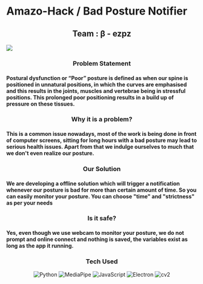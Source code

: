 # Amazo-Hack / Bad Posture Notifier

<h2 align = "center">Team : &beta; - ezpz </h2>

![](https://www.vergouk.com/wp-content/uploads/2018/08/good-bad-posture-2.jpg)



<h3 align = "center"> Problem Statement </h3>

<h4 align = "left">Postural dysfunction or “Poor” posture is defined as when our spine is positioned in unnatural positions, in which the curves are emphasised and this results in the joints, muscles and vertebrae being in stressful positions. This prolonged poor positioning results in a build up of pressure on these tissues.</h4>


<h3 align = "center"> Why it is a problem? </h3>

<h4 align = "left">This is a common issue nowadays, most of the work is being done in front of computer screens, sitting for long hours with a bad posture may lead to serious health issues. Apart from that we indulge ourselves to much that we don't even realize our posture.</h4>

<h3 align = "center"> Our Solution </h3>
<h4 align = "left">We are developing a offline solution which will trigger a notification whenever our posture is bad for more than certain amount of time. So you can easily monitor your posture. You can choose "time" and "strictness" as per your needs</h4>

<h3 align = "center"> Is it safe? </h3>
<h4 align = "left">Yes, even though we use webcam to monitor your posture, we do not prompt and online connect and nothing is saved, the variables exist as long as the app it running.</h4>

<h3 align = "center"> Tech Used </h3>

<p align="center">
    <img alt="Python" src="https://img.shields.io/badge/python%20-%2314354C.svg?&style=for-the-badge&logo=python&logoColor=white"/>
    <img alt="MediaPipe" src="https://img.shields.io/badge/Mediapipe%20-%2300599C.svg?&style=for-the-badge"/>
    <img alt="JavaScript" src="https://img.shields.io/badge/javascript%20-%23323330.svg?&style=for-the-badge&logo=javascript&logoColor=%23F7DF1E"/>
   <img alt="Electron" src="https://img.shields.io/badge/Electron%20-%23EE4C2C.svg?&style=for-the-badge&logo=electron&logoColor=white&color=rgb(10,10,10)" />
    <img alt="cv2" src="https://img.shields.io/badge/OpenCV%20-%23013243.svg?&style=for-the-badge&logo=OpenCV&logoColor=white" />
   
    
</p>
